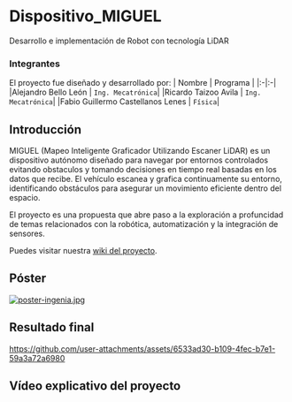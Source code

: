 # Dispositivo_MIGUEL
Desarrollo e implementación de Robot con tecnología LiDAR
### Integrantes
El proyecto fue diseñado y desarrollado por:
| Nombre | Programa |
|:-|:-|
|Alejandro Bello León | ``Ing. Mecatrónica``|
|Ricardo Taizoo Avila  | ``Ing. Mecatrónica``|
|Fabio Guillermo Castellanos Lenes | ``Física``|

## Introducción
MIGUEL (Mapeo Inteligente Graficador Utilizando Escaner LiDAR) es un dispositivo autónomo diseñado para navegar por entornos controlados evitando obstaculos y tomando decisiones en tiempo real basadas en los datos que recibe. El vehículo escanea y grafica continuamente su entorno, identificando obstáculos para asegurar un movimiento eficiente dentro del espacio.

El proyecto es una propuesta que abre paso a la exploración a profuncidad de temas relacionados con la robótica, automatización y la integración de sensores.

Puedes visitar nuestra [wiki del proyecto](https://github.com/abellol/Dispositivo_MIGUEL/wiki).

## Póster

[![poster-ingenia.jpg](https://i.postimg.cc/RV2rdvJ4/poster-ingenia.jpg)](https://postimg.cc/tYdmCQzM)


## Resultado final

https://github.com/user-attachments/assets/6533ad30-b109-4fec-b7e1-59a3a72a6980

## Vídeo explicativo del proyecto


